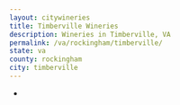 ```yaml
---
layout: citywineries
title: Timberville Wineries
description: Wineries in Timberville, VA
permalink: /va/rockingham/timberville/
state: va
county: rockingham
city: timberville
---
```

-
